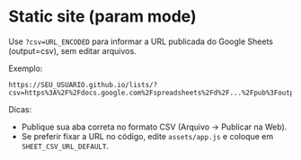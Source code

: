 # Static site (param mode)

Use `?csv=URL_ENCODED` para informar a URL publicada do Google Sheets (output=csv), sem editar arquivos.

Exemplo:
```
https://SEU_USUARIO.github.io/lists/?csv=https%3A%2F%2Fdocs.google.com%2Fspreadsheets%2Fd%2F...%2Fpub%3Foutput%3Dcsv
```

Dicas:
- Publique sua aba correta no formato CSV (Arquivo → Publicar na Web).
- Se preferir fixar a URL no código, edite `assets/app.js` e coloque em `SHEET_CSV_URL_DEFAULT`.
